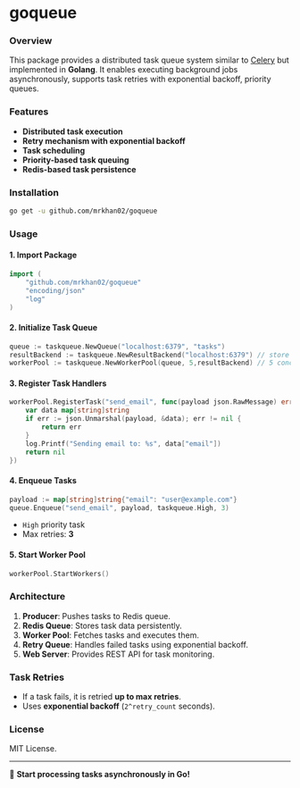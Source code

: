 # goqueue

### Overview
This package provides a distributed task queue system similar to [Celery](https://docs.celeryq.dev/en/stable/) but implemented in **Golang**. It enables executing background jobs asynchronously, supports task retries with exponential backoff, priority queues.

### Features
- **Distributed task execution**
- **Retry mechanism with exponential backoff**
- **Task scheduling**
- **Priority-based task queuing**
- **Redis-based task persistence**

### Installation
```sh
go get -u github.com/mrkhan02/goqueue
```

### Usage
#### 1. Import Package
```go
import (
    "github.com/mrkhan02/goqueue"
    "encoding/json"
    "log"
)
```

#### 2. Initialize Task Queue
```go
queue := taskqueue.NewQueue("localhost:6379", "tasks")
resultBackend := taskqueue.NewResultBackend("localhost:6379") // store result
workerPool := taskqueue.NewWorkerPool(queue, 5,resultBackend) // 5 concurrent workers
```

#### 3. Register Task Handlers
```go
workerPool.RegisterTask("send_email", func(payload json.RawMessage) error {
    var data map[string]string
    if err := json.Unmarshal(payload, &data); err != nil {
        return err
    }
    log.Printf("Sending email to: %s", data["email"])
    return nil
})
```

#### 4. Enqueue Tasks
```go
payload := map[string]string{"email": "user@example.com"}
queue.Enqueue("send_email", payload, taskqueue.High, 3)
```
- `High` priority task
- Max retries: **3**

#### 5. Start Worker Pool
```go
workerPool.StartWorkers()
```

### Architecture
1. **Producer**: Pushes tasks to Redis queue.
2. **Redis Queue**: Stores task data persistently.
3. **Worker Pool**: Fetches tasks and executes them.
4. **Retry Queue**: Handles failed tasks using exponential backoff.
5. **Web Server**: Provides REST API for task monitoring.

### Task Retries
- If a task fails, it is retried **up to max retries**.
- Uses **exponential backoff** (`2^retry_count` seconds).

### License
MIT License.

---

🚀 **Start processing tasks asynchronously in Go!**

